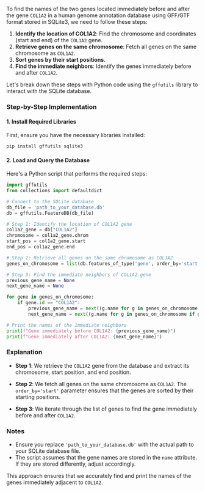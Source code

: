 To find the names of the two genes located immediately before and after the gene `COL1A2` in a human genome annotation database using GFF/GTF format stored in SQLite3, we need to follow these steps:

1. **Identify the location of COL1A2**: Find the chromosome and coordinates (start and end) of the `COL1A2` gene.
2. **Retrieve genes on the same chromosome**: Fetch all genes on the same chromosome as `COL1A2`.
3. **Sort genes by their start positions**.
4. **Find the immediate neighbors**: Identify the genes immediately before and after `COL1A2`.

Let's break down these steps with Python code using the `gffutils` library to interact with the SQLite database.

### Step-by-Step Implementation

#### 1. Install Required Libraries
First, ensure you have the necessary libraries installed:
```sh
pip install gffutils sqlite3
```

#### 2. Load and Query the Database

Here's a Python script that performs the required steps:

```python
import gffutils
from collections import defaultdict

# Connect to the SQLite database
db_file = 'path_to_your_database.db'
db = gffutils.FeatureDB(db_file)

# Step 1: Identify the location of COL1A2 gene
col1a2_gene = db["COL1A2"]
chromosome = col1a2_gene.chrom
start_pos = col1a2_gene.start
end_pos = col1a2_gene.end

# Step 2: Retrieve all genes on the same chromosome as COL1A2
genes_on_chromosome = list(db.features_of_type('gene', order_by='start', limit=None, featuretype=['gene'], sequence=chromosome))

# Step 3: Find the immediate neighbors of COL1A2 gene
previous_gene_name = None
next_gene_name = None

for gene in genes_on_chromosome:
    if gene.id == "COL1A2":
        previous_gene_name = next((g.name for g in genes_on_chromosome if g.start < start_pos), None)
        next_gene_name = next((g.name for g in genes_on_chromosome if g.start > end_pos), None)

# Print the names of the immediate neighbors
print(f"Gene immediately before COL1A2: {previous_gene_name}")
print(f"Gene immediately after COL1A2: {next_gene_name}")
```

### Explanation

- **Step 1**: We retrieve the `COL1A2` gene from the database and extract its chromosome, start position, and end position.
  
- **Step 2**: We fetch all genes on the same chromosome as `COL1A2`. The `order_by='start'` parameter ensures that the genes are sorted by their starting positions.

- **Step 3**: We iterate through the list of genes to find the gene immediately before and after `COL1A2`.

### Notes

- Ensure you replace `'path_to_your_database.db'` with the actual path to your SQLite database file.
- The script assumes that the gene names are stored in the `name` attribute. If they are stored differently, adjust accordingly.

This approach ensures that we accurately find and print the names of the genes immediately adjacent to `COL1A2`.